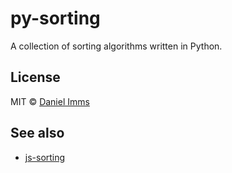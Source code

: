 # py-sorting

A collection of sorting algorithms written in Python.



## License

MIT © [Daniel Imms](http://www.growingwiththeweb.com)



## See also

* [js-sorting](https://github.com/Tyriar/js-sorting)

